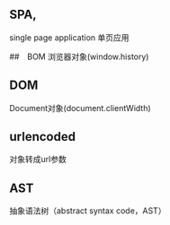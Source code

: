 ## SPA,

single page application 单页应用

##　BOM
浏览器对象(window.history)

## DOM
Document对象(document.clientWidth)

## urlencoded
对象转成url参数

## AST
抽象语法树（abstract syntax code，AST）
